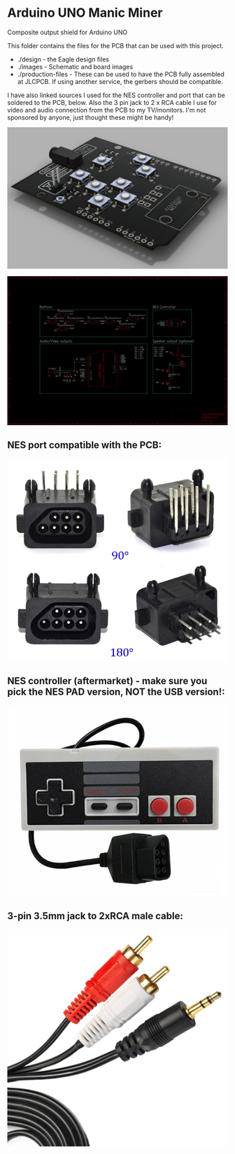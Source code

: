# Arduino UNO Manic Miner

Composite output shield for Arduino UNO

This folder contains the files for the PCB that can be used with this project.

+ ./design - the Eagle design files
+ ./images - Schematic and board images
+ ./production-files - These can be used to have the PCB fully assembled at JLCPCB. If using another service, the gerbers should be compatible.

I have also linked sources I used for the NES controller and port that can be soldered to the PCB, below. Also the 3 pin jack to 2 x RCA cable I use for video and audio connection from the PCB to my TV/monitors. I'm not sponsored by anyone, just thought these might be handy!

[<img src="./images/3d-1.0.png?raw=true">](./images/3d-1.0.png)

[<img src="./images/schematic-1.0.png?raw=true">](./images/schematic-1.0.png)

## NES port compatible with the PCB:
[<img src="./images/NES-port.png?raw=true">](https://www.aliexpress.com/item/1005005992081986.html)

## NES controller (aftermarket) - make sure you pick the NES PAD version, NOT the USB version!:
[<img src="./images/controller.png?raw=true">](https://www.aliexpress.com/item/1005004988157136.html)

## 3-pin 3.5mm jack to 2xRCA male cable:
[<img src="./images/cable.png?raw=true">](https://www.amazon.co.uk/dp/B0C4V58KVG)